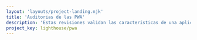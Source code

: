 ```yaml
---
layout: 'layouts/project-landing.njk'
title: 'Auditorias de las PWA'
description: 'Estas revisiones validan las características de una aplicación web progresiva.'
project_key: lighthouse/pwa
---
```

